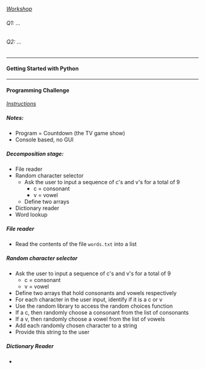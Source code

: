 
*[Workshop](https://ele.exeter.ac.uk/mod/page/view.php?id=4058647https://ele.exeter.ac.uk/mod/page/view.php?id=4146055)*


###### Q1: ...


###### Q2: ...


---
#### Getting Started with Python




---

#### Programming Challenge

*[Instructions](https://ele.exeter.ac.uk/pluginfile.php/5248942/mod_page/content/8/ca1.pdf)*

##### Notes:
 - Program = Countdown (the TV game show)
 - Console based, no GUI

##### Decomposition stage:
 - File reader
 - Random character selector
	 - Ask the user to input a sequence of c's and v's for a total of 9
		 - c = consonant
		 - v = vowel
	 - Define two arrays
 - Dictionary reader
 - Word lookup

##### File reader
 - Read the contents of the file `words.txt` into a list

##### Random character selector
- Ask the user to input a sequence of c's and v's for a total of 9
	- c = consonant
	- v = vowel
- Define two arrays that hold consonants and vowels respectively
- For each character in the user input, identify if it is a c or v
- Use the random library to access the random choices function
- If a c, then randomly choose a consonant from the list of consonants
- If a v, then randomly choose a vowel from the list of vowels
- Add each randomly chosen character to a string
- Provide this string to the user

##### Dictionary Reader
 - 


